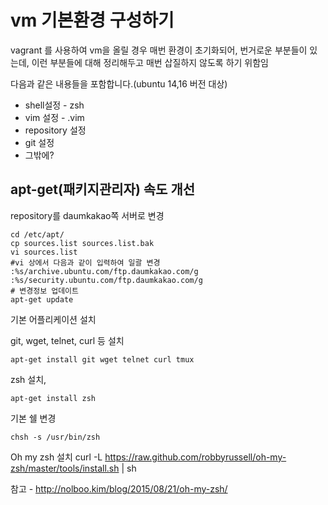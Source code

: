 # vm 기본환경 구성하기 #

vagrant 를 사용하여 vm을 올릴 경우 매번 환경이 초기화되어, 번거로운 부분들이 있는데, 이런 부분들에 대해 정리해두고 매번 삽질하지 않도록 하기 위함임

다음과 같은 내용들을 포함합니다.(ubuntu 14,16 버전 대상)

- shell설정 - zsh
- vim 설정 - .vim
- repository 설정
- git 설정
- 그밖에?


## apt-get(패키지관리자) 속도 개선 ##

repository를 daumkakao쪽 서버로 변경

    cd /etc/apt/
    cp sources.list sources.list.bak
    vi sources.list
    #vi 상에서 다음과 같이 입력하여 일괄 변경
    :%s/archive.ubuntu.com/ftp.daumkakao.com/g
    :%s/security.ubuntu.com/ftp.daumkakao.com/g
    # 변경정보 업데이트
    apt-get update

기본 어플리케이션 설치

git, wget, telnet, curl 등 설치
    
    apt-get install git wget telnet curl tmux

zsh 설치, 
    
    apt-get install zsh

기본 쉘 변경
    
    chsh -s /usr/bin/zsh

Oh my zsh 설치
curl -L https://raw.github.com/robbyrussell/oh-my-zsh/master/tools/install.sh | sh

참고 - http://nolboo.kim/blog/2015/08/21/oh-my-zsh/

